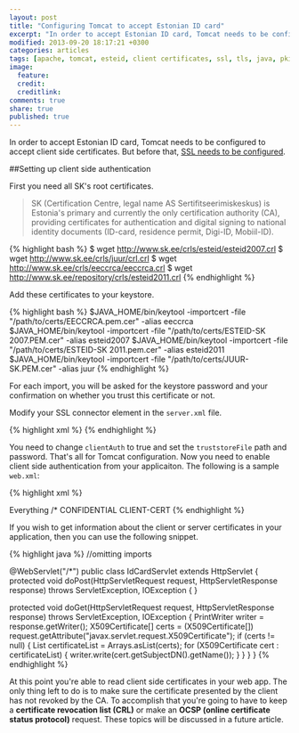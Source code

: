 ```yaml
---
layout: post
title: "Configuring Tomcat to accept Estonian ID card"
excerpt: "In order to accept Estonian ID card, Tomcat needs to be configured to accept client side certificates."
modified: 2013-09-20 18:17:21 +0300
categories: articles
tags: [apache, tomcat, esteid, client certificates, ssl, tls, java, pki, crl, ocsp]
image:
  feature: 
  credit: 
  creditlink: 
comments: true
share: true
published: true
---
```


In order to accept Estonian ID card, Tomcat needs to be configured to accept client side certificates. But before that, [SSL needs to be configured]({{site.url}}/articles/configure-ssl-on-apache-tomcat "Configure SSL on Apache Tomcat").

##Setting up client side authentication

First you need all SK's root certificates. 

> SK (Certification Centre, legal name AS Sertifitseerimiskeskus) is Estonia's primary and currently the only certification authority (CA), providing certificates for authentication and digital signing to national identity documents (ID-card, residence permit, Digi-ID, Mobiil-ID).

{% highlight bash %}
$ wget http://www.sk.ee/crls/esteid/esteid2007.crl
$ wget http://www.sk.ee/crls/juur/crl.crl
$ wget http://www.sk.ee/crls/eeccrca/eeccrca.crl
$ wget http://www.sk.ee/repository/crls/esteid2011.crl
{% endhighlight %}

Add these certificates to your keystore.

{% highlight bash %}
$JAVA_HOME/bin/keytool -importcert -file "/path/to/certs/EECCRCA.pem.cer" -alias eeccrca
$JAVA_HOME/bin/keytool -importcert -file "/path/to/certs/ESTEID-SK 2007.PEM.cer" -alias esteid2007
$JAVA_HOME/bin/keytool -importcert -file "/path/to/certs/ESTEID-SK 2011.pem.cer" -alias esteid2011
$JAVA_HOME/bin/keytool -importcert -file "/path/to/certs/JUUR-SK.PEM.cer" -alias juur
{% endhighlight %}

For each import, you will be asked for the keystore password and your confirmation on whether you trust this certificate or not.

Modify your SSL connector element in the `server.xml` file.

{% highlight xml %}
<Connector port="8443" protocol="HTTP/1.1" SSLEnabled="true"
               maxThreads="150" scheme="https" secure="true"
               clientAuth="true" sslProtocol="TLS" 
               keystoreFile="/path/to/.keystore" keystorePass="changeit" 
               truststoreFile="/path/to/.keystore" 
               truststorePass="changeit" />
{% endhighlight %}

You need to change `clientAuth` to true and set the `truststoreFile` path and password. That's all for Tomcat configuration. Now you need to enable client side authentication from your applicaiton. The following is a sample `web.xml`:

{% highlight xml %}
<?xml version="1.0" encoding="UTF-8"?>
<web-app xmlns="http://java.sun.com/xml/ns/javaee"
           xmlns:xsi="http://www.w3.org/2001/XMLSchema-instance"
           xsi:schemaLocation="http://java.sun.com/xml/ns/javaee
                  http://java.sun.com/xml/ns/javaee/web-app_3_0.xsd"
           version="3.0">

  <security-constraint>
    <web-resource-collection>
      <web-resource-name>Everything</web-resource-name>
      <url-pattern>/*</url-pattern>
    </web-resource-collection>
    <user-data-constraint>
      <transport-guarantee>CONFIDENTIAL</transport-guarantee>
    </user-data-constraint>
  </security-constraint>
  <login-config>
    <auth-method>CLIENT-CERT</auth-method>
  </login-config>

</web-app>
{% endhighlight %}

If you wish to get information about the client or server certificates in your application, then you can use the following snippet.

{% highlight java %}
//omitting imports

@WebServlet("/*")
public class IdCardServlet extends HttpServlet {
  protected void doPost(HttpServletRequest request, HttpServletResponse response) throws ServletException, IOException {
  }

  protected void doGet(HttpServletRequest request, HttpServletResponse response) throws ServletException, IOException {
    PrintWriter writer = response.getWriter();
    X509Certificate[] certs = (X509Certificate[]) request.getAttribute("javax.servlet.request.X509Certificate");
    if (certs != null) {
      List<X509Certificate> certificateList = Arrays.asList(certs);
      for (X509Certificate cert : certificateList) {
        writer.write(cert.getSubjectDN().getName());
      }
    }
  }
}
{% endhighlight %}

At this point you're able to read client side certificates in your web app. The only thing left to do is to make sure the certificate presented by the client has not revoked by the CA. To accomplish that you're going to have to keep a **certificate revocation list (CRL)** or make an **OCSP (online certificate status protocol)** request. These topics will be discussed in a future article.